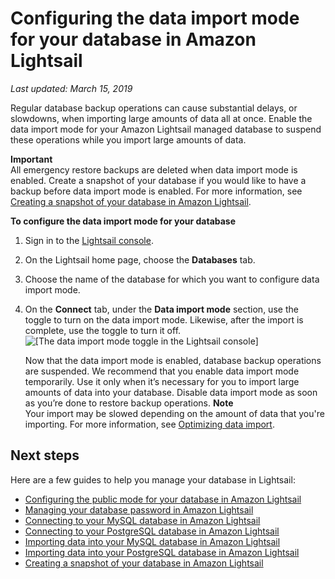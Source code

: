 # Configuring the data import mode for your database in Amazon Lightsail<a name="amazon-lightsail-configuring-database-data-import-mode"></a>

 *Last updated: March 15, 2019* 

Regular database backup operations can cause substantial delays, or slowdowns, when importing large amounts of data all at once\. Enable the data import mode for your Amazon Lightsail managed database to suspend these operations while you import large amounts of data\.

**Important**  
All emergency restore backups are deleted when data import mode is enabled\. Create a snapshot of your database if you would like to have a backup before data import mode is enabled\. For more information, see [Creating a snapshot of your database in Amazon Lightsail](amazon-lightsail-creating-a-database-snapshot.md)\.

**To configure the data import mode for your database**

1. Sign in to the [Lightsail console](https://lightsail.aws.amazon.com/)\.

1. On the Lightsail home page, choose the **Databases** tab\.

1. Choose the name of the database for which you want to configure data import mode\.

1. On the **Connect** tab, under the **Data import mode** section, use the toggle to turn on the data import mode\. Likewise, after the import is complete, use the toggle to turn it off\.  
![\[The data import mode toggle in the Lightsail console\]](https://d9yljz1nd5001.cloudfront.net/en_us/b380b072d417d05346bbc87239d4fd76/images/amazon-lightsail-database-data-import-mode-toggle.png)

   Now that the data import mode is enabled, database backup operations are suspended\. We recommend that you enable data import mode temporarily\. Use it only when it’s necessary for you to import large amounts of data into your database\. Disable data import mode as soon as you’re done to restore backup operations\.
**Note**  
Your import may be slowed depending on the amount of data that you're importing\. For more information, see [Optimizing data import](https://lightsail.aws.amazon.com/ls/docs/en/articles/amazon-lightsail-choosing-a-database#optimizing-your-data-import)\.

## Next steps<a name="configuring-database-data-import-mode-next-steps"></a>

Here are a few guides to help you manage your database in Lightsail:
+ [Configuring the public mode for your database in Amazon Lightsail](amazon-lightsail-configuring-database-public-mode.md)
+ [Managing your database password in Amazon Lightsail](amazon-lightsail-managing-database-password.md)
+ [Connecting to your MySQL database in Amazon Lightsail](amazon-lightsail-connecting-to-your-mysql-database.md)
+ [Connecting to your PostgreSQL database in Amazon Lightsail](amazon-lightsail-connecting-to-your-postgres-database.md)
+ [Importing data into your MySQL database in Amazon Lightsail](amazon-lightsail-importing-data-into-your-mysql-database.md)
+ [Importing data into your PostgreSQL database in Amazon Lightsail](amazon-lightsail-importing-data-into-your-postgres-database.md)
+ [Creating a snapshot of your database in Amazon Lightsail](amazon-lightsail-creating-a-database-snapshot.md)